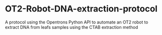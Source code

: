 # OT2-Robot-DNA-extraction-protocol
A protocol using the Opentrons Python API to automate an OT2 robot to extract DNA from leafs samples using the CTAB extraction method
